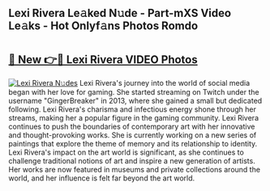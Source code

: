 ## Lexi Rivera Le𝚊ked N𝚞de - Part-mXS Video Le𝚊ks - Hot Onlyf𝚊ns Photos Romdo

# <h2><a href="http://ab14689.deff.icu/?id=Lexi+Rivera">🔗 New 👉🔴 Lexi Rivera VIDEO Photos</a></h2>

[![Lexi Rivera N𝚞des](https://i.imgur.com/rIISA9y.gif)](http://ab14689.deff.icu/?id=Lexi+Rivera)
Lexi Rivera's journey into the world of social media began with her love for gaming. She started streaming on Twitch under the username "GingerBreaker" in 2013, where she gained a small but dedicated following. Lexi Rivera's charisma and infectious energy shone through her streams, making her a popular figure in the gaming community. Lexi Rivera continues to push the boundaries of contemporary art with her innovative and thought-provoking works. She is currently working on a new series of paintings that explore the theme of memory and its relationship to identity. Lexi Rivera's impact on the art world is significant, as she continues to challenge traditional notions of art and inspire a new generation of artists. Her works are now featured in museums and private collections around the world, and her influence is felt far beyond the art world.

